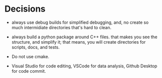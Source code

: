 # Decisions

- always use debug builds for simplified debugging,
and, no create so much intermidiate directories that's hard to clean.

- always build a python package around C++ files.
that makes you see the structure, and simplify it;
that means, you will create directories for scripts, docs, and tests.

- Do not use cmake.

- Visual Studio for code editing, VSCode for data analysis, Github Desktop for code commit.
